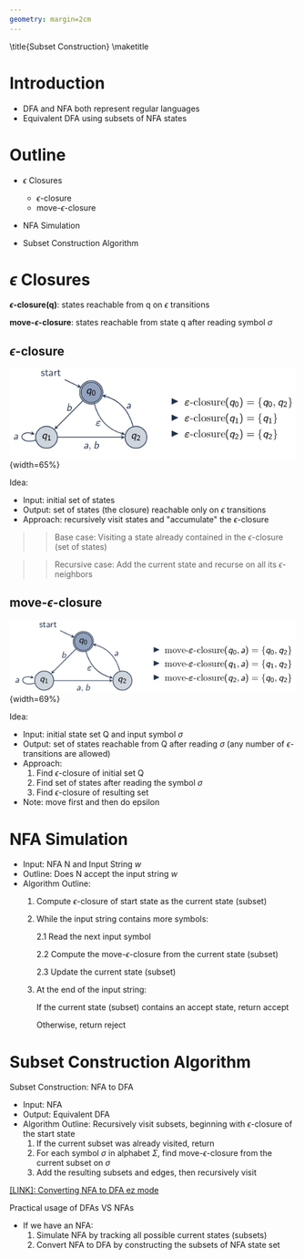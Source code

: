 ```yaml
---
geometry: margin=2cm
---
```


\title{Subset Construction}
\maketitle

# Introduction

- DFA and NFA both represent regular languages
- Equivalent DFA using subsets of NFA states

# Outline

- $\epsilon$ Closures
    - $\epsilon$-closure
    - move-$\epsilon$-closure

- NFA Simulation

- Subset Construction Algorithm

# $\epsilon$ Closures

**$\epsilon$-closure(q)**: states reachable from q on $\epsilon$ transitions

**move-$\epsilon$-closure**: states reachable from state q after reading symbol $\sigma$

## $\epsilon$-closure
 
![Example of epsilon closures on a NFA](images/epsclose.png){width=65%}

Idea:

- Input: initial set of states
- Output: set of states (the closure) reachable only on $\epsilon$ transitions
- Approach: recursively visit states and "accumulate" the $\epsilon$-closure

>> Base case: Visiting a state already contained in the $\epsilon$-closure (set of states)

>> Recursive case: Add the current state and recurse on all its $\epsilon$-neighbors

## move-$\epsilon$-closure

![Example of move epsilon closure on a NFA](images/moveepclose.png){width=69%}

Idea:

- Input: initial state set Q and input symbol $\sigma$
- Output: set of states reachable from Q after reading $\sigma$ (any number of $\epsilon$-transitions are allowed)
- Approach: 
    1. Find $\epsilon$-closure of initial set Q
    2. Find set of states after reading the symbol $\sigma$ 
    3. Find $\epsilon$-closure of resulting set
- Note: move first and then do epsilon

# NFA Simulation

- Input: NFA N and Input String *w*
- Outline: Does N accept the input string *w*
- Algorithm Outline:
    1. Compute $\epsilon$-closure of start state as the current state (subset)
    2. While the input string contains more symbols:
        
        2.1 Read the next input symbol

        2.2 Compute the move-$\epsilon$-closure from the current state (subset)
        
        2.3 Update the current state (subset)
    3. At the end of the input string: 
        
        If the current state (subset) contains an accept state, return accept
        
        Otherwise, return reject

# Subset Construction Algorithm

Subset Construction: NFA to DFA

- Input: NFA
- Output: Equivalent DFA
- Algorithm Outline: Recursively visit subsets, beginning with $\epsilon$-closure of the start state
    1. If the current subset was already visited, return
    2. For each symbol $\sigma$ in alphabet $\Sigma$, find move-$\epsilon$-closure from the current subset on $\sigma$
    3. Add the resulting subsets and edges, then recursively visit

[\[LINK\]: Converting NFA to DFA ez mode](https://www.youtube.com/watch?v=taClnxU-nao)

Practical usage of DFAs VS NFAs

- If we have an NFA:
    1. Simulate NFA by tracking all possible current states (subsets)
    2. Convert NFA to DFA by constructing the subsets of NFA state set

 

